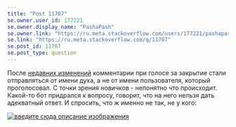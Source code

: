 ```yaml
---
title: "Post 11707"
se.owner.user_id: 177221
se.owner.display_name: "PashaPash"
se.owner.link: "https://ru.meta.stackoverflow.com/users/177221/pashapash"
se.link: "https://ru.meta.stackoverflow.com/q/11707"
se.post_id: 11707
se.post_type: question
---
```

<p>После <a href="https://meta.stackexchange.com/questions/369013/review-queue-workflows-final-release?cb=1">недавних изменений</a> комментарии при голосе за закрытие стали отправляться от имени духа, а не от имени пользователя, который проголосовал. С точки зрения новичков - непонятно что происходит. Какой-то бот придрался к вопросу, говорит, что на него нельзя дать адекватный ответ. И спросить, что ж именно не так, не у кого:</p>
<p><a href="https://i.stack.imgur.com/xnMDp.png" rel="nofollow noreferrer"><img src="https://i.stack.imgur.com/xnMDp.png" alt="введите сюда описание изображения" /></a></p>
